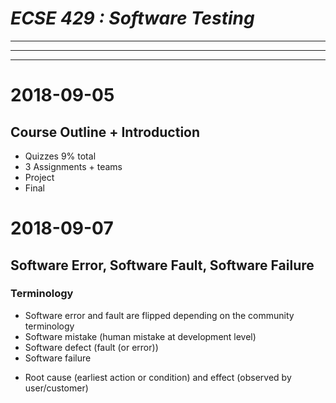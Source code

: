 # ___ECSE 429 : Software Testing___

---

---

---

# 2018-09-05

## Course Outline + Introduction

* Quizzes 9% total
* 3 Assignments + teams
* Project
* Final


# 2018-09-07

## Software Error, Software Fault, Software Failure

### Terminology
* Software error and fault are flipped depending on the community terminology
* Software mistake (human mistake at development level)
* Software defect (fault (or error))
* Software failure
>

* Root cause (earliest action or condition) and effect (observed by user/customer)
